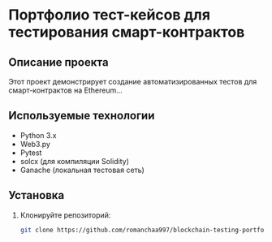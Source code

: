# Портфолио тест-кейсов для тестирования смарт-контрактов

## Описание проекта
Этот проект демонстрирует создание автоматизированных тестов для смарт-контрактов на Ethereum...

## Используемые технологии
- Python 3.x
- Web3.py
- Pytest
- solcx (для компиляции Solidity)
- Ganache (локальная тестовая сеть)

## Установка
1. Клонируйте репозиторий:
   ```sh
   git clone https://github.com/romanchaa997/blockchain-testing-portfolio.git
